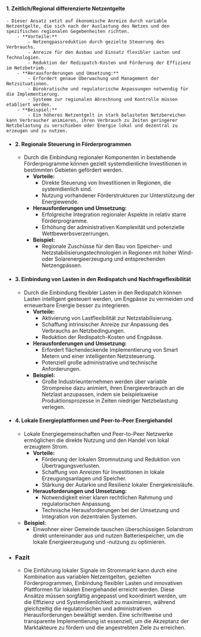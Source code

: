 #### 1. Zeitlich/Regional differenzierte Netzentgelte
	- Dieser Ansatz setzt auf ökonomische Anreize durch variable Netzentgelte, die sich nach der Auslastung des Netzes und den spezifischen regionalen Gegebenheiten richten.
		- **Vorteile:**
			- Netzengpassreduktion durch gezielte Steuerung des Verbrauchs.
			- Anreize für den Ausbau und Einsatz flexibler Lasten und Technologien.
			- Reduktion der Redispatch-Kosten und Förderung der Effizienz im Netzbetrieb.
		- **Herausforderungen und Umsetzung:**
			- Erfordert genaue Überwachung und Management der Netzsituationen.
			- Bürokratische und regulatorische Anpassungen notwendig für die Implementierung.
			- Systeme zur regionalen Abrechnung und Kontrolle müssen etabliert werden.
		- **Beispiel:**
			- Ein höheres Netzentgelt in stark belasteten Netzbereichen kann Verbraucher animieren, ihren Verbrauch zu Zeiten geringerer Netzbelastung zu verschieben oder Energie lokal und dezentral zu erzeugen und zu nutzen.
- #### 2. Regionale Steuerung in Förderprogrammen
	- Durch die Einbindung regionaler Komponenten in bestehende Förderprogramme können gezielt systemdienliche Investitionen in bestimmten Gebieten gefördert werden.
		- **Vorteile:**
			- Direkte Steuerung von Investitionen in Regionen, die systemdienlich sind.
			- Nutzung vorhandener Förderstrukturen zur Unterstützung der Energiewende.
		- **Herausforderungen und Umsetzung:**
			- Erfolgreiche Integration regionaler Aspekte in relativ starre Förderprogramme.
			- Erhöhung der administrativen Komplexität und potenzielle Wettbewerbsverzerrungen.
		- **Beispiel:**
			- Regionale Zuschüsse für den Bau von Speicher- und Netzstabilisierungstechnologien in Regionen mit hoher Wind- oder Solarenergieerzeugung und entsprechenden Netzengpässen.
- #### 3. Einbindung von Lasten in den Redispatch und Nachfrageflexibilität
	- Durch die Einbindung flexibler Lasten in den Redispatch können Lasten intelligent gesteuert werden, um Engpässe zu vermeiden und erneuerbare Energie besser zu integrieren.
		- **Vorteile:**
			- Aktivierung von Lastflexibilität zur Netzstabilisierung.
			- Schaffung intrinsischer Anreize zur Anpassung des Verbrauchs an Netzbedingungen.
			- Reduktion der Redispatch-Kosten und Engpässe.
		- **Herausforderungen und Umsetzung:**
			- Erfordert flächendeckende Implementierung von Smart Metern und einer intelligenten Netzsteuerung.
			- Potenziell große administrative und technische Anforderungen.
		- **Beispiel:**
			- Große Industrieunternehmen werden über variable Strompreise dazu animiert, ihren Energieverbrauch an die Netzlast anzupassen, indem sie beispielsweise Produktionsprozesse in Zeiten niedriger Netzbelastung verlegen.
- #### 4. Lokale Energieplattformen und Peer-to-Peer Energiehandel
	- Lokale Energiegemeinschaften und Peer-to-Peer Netzwerke ermöglichen die direkte Nutzung und den Handel von lokal erzeugtem Strom.
		- **Vorteile:**
			- Förderung der lokalen Stromnutzung und Reduktion von Übertragungsverlusten.
			- Schaffung von Anreizen für Investitionen in lokale Erzeugungsanlagen und Speicher.
			- Stärkung der Autarkie und Resilienz lokaler Energiekreisläufe.
		- **Herausforderungen und Umsetzung:**
			- Notwendigkeit einer klaren rechtlichen Rahmung und regulatorischen Anpassung.
			- Technische Herausforderungen bei der Umsetzung und Integration von dezentralen Systemen.
	- **Beispiel:**
		- Einwohner einer Gemeinde tauschen überschüssigen Solarstrom direkt untereinander aus und nutzen Batteriespeicher, um die lokale Energieerzeugung und -nutzung zu optimieren.
- ### Fazit
	- Die Einführung lokaler Signale im Strommarkt kann durch eine Kombination aus variablen Netzentgelten, gezielten Förderprogrammen, Einbindung flexibler Lasten und innovativen Plattformen für lokalen Energiehandel erreicht werden. Diese Ansätze müssen sorgfältig angepasst und koordiniert werden, um die Effizienz und Systemdienlichkeit zu maximieren, während gleichzeitig die regulatorischen und administrativen Herausforderungen bewältigt werden. Eine schrittweise und transparente Implementierung ist essenziell, um die Akzeptanz der Marktakteure zu fördern und die angestrebten Ziele zu erreichen.